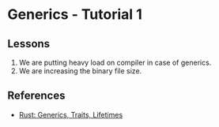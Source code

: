 # Generics - Tutorial 1

## Lessons

1. We are putting heavy load on compiler in case of generics.
2. We are increasing the binary file size.

## References

- [Rust: Generics, Traits, Lifetimes](https://www.youtube.com/watch?v=JLfEiJhpTbE)
